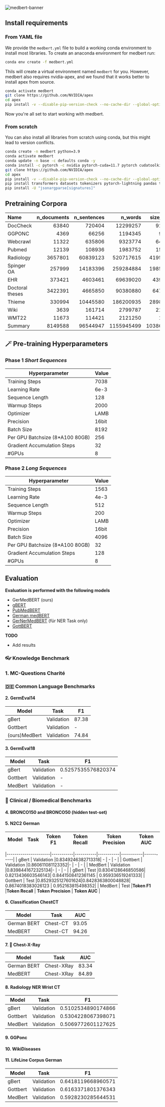 ![medbert-banner](https://user-images.githubusercontent.com/37253540/225719392-cc72bdba-06d4-4436-83a2-22602bb7ce4f.png)


## Install requirements
### From YAML file
We provide the `medbert.yml` file to build a working conda environment to install most libraries.
To create an anaconda environment for medbert run:   

```bash
conda env create -f medbert.yml
```

Thils will create a virtual environment named `medbert` for you. 
However, medbert also requires nvidia-apex, and we found that it works better to install apex from source. 

```bash
conda activate medbert
git clone https://github.com/NVIDIA/apex
cd apex
pip install -v --disable-pip-version-check --no-cache-dir --global-option="--cpp_ext" --global-option="--cuda_ext" ./
```
Now you're all set to start working with medbert.

### From scratch
You can also install all libraries from scratch using conda, but this might lead to version conflicts. 

```bash
conda create -n medbert python=3.9
conda activate medbert
conda update -n base -c defaults conda -y
conda install -c pytorch -c nvidia pytorch-cuda=11.7 pytorch cudatoolkit=11.7 -y
git clone https://github.com/NVIDIA/apex
cd apex
pip install -v --disable-pip-version-check --no-cache-dir --global-option="--cpp_ext" --global-option="--cuda_ext" ./
pip install transformers datasets tokenizers pytorch-lightning pandas tqdm jsonargparse[signatures]
pip install -U "jsonargparse[signatures]"
```

## Pretraining Corpora

| Name            |   n_documents |   n_sentences |    n_words |   size_mb |
|:----------------|--------------:|--------------:|-----------:|----------:|
| DocCheck        |         63840 |        720404 |   12299257 |     91.95 |
| GGPONC          |          4369 |         66256 |    1194345 |      9.21 |
| Webcrawl        |         11322 |        635806 |    9323774 |     64.57 |
| Pubmed          |         12139 |        108936 |    1983752 |     15.96 |
| Radiology       |       3657801 |      60839123 |  520717615 |   4195.07 |
| Spinger OA      |        257999 |      14183396 |  259284884 |   1985.57 |
| EHR             |        373421 |       4603461 |   69639020 |    439.85 |
| Doctoral theses |       3422391 |       4665850 |   90380880 |    647.46 |
| Thieme          |        330994 |      10445580 |  186200935 |   2898.16 |
| Wiki            |          3639 |        161714 |    2799787 |     21.52 |
| WMT22           |         11673 |        114421 |    2121250 |     16.7  |
| Summary         |       8149588 |      96544947 | 1155945499 |  10386.02 |
 

## 🪄 Pre-training Hyperparameters

### Phase 1 *Short Sequences*

| **Hyperparameter**              | **Value** |
|---------------------------------|-----------|
| Training Steps                  | 7038      |
| Learning Rate                   | 6e-3      |
| Sequence Length                 | 128       |
| Warmup Steps                    | 2000      |
| Optimizer                       | LAMB      |
| Precision                       | 16bit     |
| Batch Size                      | 8192      |
| Per GPU Batchsize (8*A100 80GB) | 256       | 
| Gradient Accumulation Steps     | 32        |
| #GPUs                           | 8         |

### Phase 2 *Long Sequences*

| **Hyperparameter**              | **Value** |
|---------------------------------|-----------|
| Training Steps                  | 1563      |
| Learning Rate                   | 4e-3      |
| Sequence Length                 | 512       |
| Warmup Steps                    | 200       |
| Optimizer                       | LAMB      |
| Precision                       | 16bit     |
| Batch Size                      | 4096      |
| Per GPU Batchsize (8*A100 80GB) | 32        | 
| Gradient Accumulation Steps     | 128       |
| #GPUs                           | 8         |


## Evaluation

**Evaluation is performed with the following models**
- GerMedBERT (ours)
- [gBERT](https://huggingface.co/bert-base-german-cased)
- [PubMedBERT](https://huggingface.co/microsoft/BiomedNLP-PubMedBERT-base-uncased-abstract-fulltext)
- [German medBERT](https://huggingface.co/smanjil/German-MedBERT)
- [GerNerMedBERT](https://huggingface.co/jfrei/de_GERNERMEDpp_GermanBERT) (für NER Task only)
- [GottBERT](https://huggingface.co/uklfr/gottbert-base)

**TODO**

* Add results



### 👓 Knowledge Benchmark

### 1. MC-Questions Charité

### 🇩🇪 Common Language Benchmarks

#### 2. GermEval14
| **Model**              | **Task** | **F1** |
|----------------------|-----------|-----------|
| gBert                 | Validation    |87.38|
| Gottbert                 | Validation |-|
| (ours)MedBert                 | Validation  |74.84|

#### 3. GermEval18
| **Model**              | **Task** | **F1** |
|----------------------|-----------|-----------|
| gBert                 | Validation    |0.5257535576820374|
| Gottbert                 | Validation |-|
| MedBert                 | Validation  |-|
### 🏥 Clinical / Biomedical Benchmarks

#### 4. BRONCO150 and BRONCO50 (hidden test-set)

#### 5. N2C2 German
| **Model**              | **Task** | **Token F1** | **Token Recall** | **Token Precision** | **Token AUC** |
|------------------------|----------|--------------|------------------|---------------------|---------------|

|----------------------|-----------|-----------|-----------|-----------|-----------|
| gBert                 | Validation    |0.8349246382713318| - | - | - |
| Gottbert                 | Validation |0.860611081123352|- | - | - |
| MedBert                 | Validation  |0.8398441672325134|- | - | - |
| gBert                 | Test    |0.8304128646850586| 0.8213436603546143| 0.8441508412361145 | 0.959336519241333|
| Gottbert                 | Test |0.8529325127601624|0.8428363800048828| 0.8674018383026123 | 0.952163815498352|
| MedBert                 | Test  |**Token F1** |**Token Recall** | **Token Precision** | **Token AUC** |


#### 6. Classification ChestCT
| **Model**              | **Task** | **AUC** |
|----------------------|-----------|-----------|
| German BERT                 | Chest-CT      |93.05|
| MedBERT                 | Chest-CT      |94.26|


#### 7. 🩻 Chest-X-Ray
| **Model**              | **Task** | **AUC** |
|----------------------|-----------|-----------|
| German BERT                 | Chest-XRay     |83.34|
| MedBERT                 | Chest-XRay      |84.89|

#### 8. Radiology NER Wrist CT
| **Model**              | **Task** | **F1** |
|----------------------|-----------|-----------|
| gBert                 | Validation    |0.5102534890174866|
| Gottbert                 | Validation |0.5304228067398071|
| MedBert                 | Validation  | 0.5069772601127625|


#### 9. GGPonc

#### 10. WikiDiseases

#### 11. LifeLine Corpus German
| **Model**              | **Task** | **F1** |
|----------------------|-----------|-----------|
| gBert                 | Validation    |0.6418119668960571|
| Gottbert                 | Validation |0.6163371801376343|
| MedBert                 | Validation  | 0.5928230285644531|
